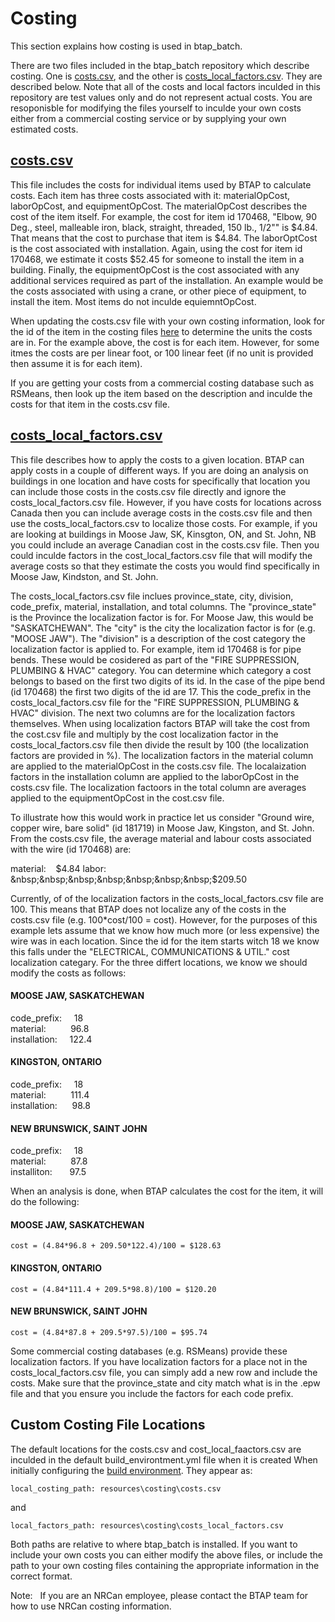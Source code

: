 # Costing 
This section explains how costing is used in btap_batch.

There are two files included in the btap_batch repository which describe costing. One is [costs.csv](../resources/costing/costs.csv), and the other is [costs_local_factors.csv](../resources/costing/costs_local_factors.csv). They are described below. Note that all of the costs and local factors inculded in this repository are test values only and do not represent actual costs. You are resoponisble for modifying the files yourself to inculde your own costs either from a commercial costing service or by supplying your own estimated costs.

## [costs.csv](../resources/costing/costs.csv)  

This file includes the costs for individual items used by BTAP to calculate costs.  Each item has three costs associated with it:  materialOpCost, laborOpCost, and equipmentOpCost.  The materialOpCost describes the cost of the item itself.  For example, the cost for item id 170468, "Elbow, 90 Deg., steel, malleable iron, black, straight, threaded, 150 lb., 1/2"" is $4.84. That means that the cost to purchase that item is $4.84. The laborOptCost is the cost associated with installation. Again, using the cost for item id 170468, we estimate it costs $52.45 for someone to install the item in a building. Finally, the equipmentOpCost is the cost associated with any additional services required as part of the installation. An example would be the costs associated with using a crane, or other piece of equipment, to install the item. Most items do not inculde equiemntOpCost.

When updating the costs.csv file with your own costing information, look for the id of the item in the costing files [here](https://github.com/NREL/openstudio-standards/tree/nrcan/lib/openstudio-standards/btap/costing/common_resources) to determine the units the costs are in. For the example above, the cost is for each item. However, for some itmes the costs are per linear foot, or 100 linear feet (if no unit is provided then assume it is for each item).

If you are getting your costs from a commercial costing database such as RSMeans, then look up the item based on the description and inculde the costs for that item in the costs.csv file.

## [costs_local_factors.csv](../resources/costing/costs_local_factors.csv)  

This file describes how to apply the costs to a given location. BTAP can apply costs in a couple of different ways. If you are doing an analysis on buildings in one location and have costs for specifically that location you can include those costs in the costs.csv file directly and ignore the costs_local_factors.csv file. However, if you have costs for locations across Canada then you can include average costs in the costs.csv file and then use the costs_local_factors.csv to localize those costs. For example, if you are looking at buildings in Moose Jaw, SK, Kinsgton, ON, and St. John, NB you could include an average Canadian cost in the costs.csv file. Then you could inculde factors in the cost_local_factors.csv file that will modify the average costs so that they estimate the costs you would find specifically in Moose Jaw, Kindston, and St. John.

The costs_local_factors.csv file inclues province_state, city, division, code_prefix, material, installation, and total columns. The "province_state" is the Province the localization factor is for. For Moose Jaw, this would be "SASKATCHEWAN". The "city" is the city the localization factor is for (e.g. "MOOSE JAW"). The "division" is a description of the cost category the localization factor is applied to. For example, item id 170468 is for pipe bends. These would be cosidered as part of the "FIRE SUPPRESSION, PLUMBING & HVAC" category. You can determine which category a cost belongs to based on the first two digits of its id. In the case of the pipe bend (id 170468) the first two digits of the id are 17. This the code_prefix in the costs_local_factors.csv file for the "FIRE SUPPRESSION, PLUMBING & HVAC" division. The next two columns are for the localization factors themselves. When using localization factors BTAP will take the cost from the cost.csv file and multiply by the cost localization factor in the costs_local_factors.csv file then divide the result by 100 (the localization factors are provided in %). The localization factors in the material column are applied to the materialOpCost in the costs.csv file. The localaization factors in the installation column are applied to the laborOpCost in the costs.csv file. The localization factoors in the total column are averages applied to the equipmentOpCost in the cost.csv file.

To illustrate how this would work in practice let us consider "Ground wire, copper wire, bare solid" (id 181719) in Moose Jaw, Kingston, and St. John. From the costs.csv file, the average material and labour costs associated with the wire (id 170468) are:

material: &nbsp;&nbsp;&nbsp;$4.84  
labor: &nbsp;&nbsp;&nbsp;&nbsp;&nbsp;&nbsp;&nbsp;$209.50

Currently, of of the localization factors in the costs_local_factors.csv file are 100. This means that BTAP does not localize any of the costs in the costs.csv file (e.g. 100*cost/100 = cost). However, for the purposes of this example lets assume that we know how much more (or less expensive) the wire was in each location. Since the id for the item starts witch 18 we know this falls under the "ELECTRICAL, COMMUNICATIONS & UTIL." cost localization categary. For the three differt locations, we know we should modify the costs as follows:

#### MOOSE JAW, SASKATCHEWAN 

code_prefix: &nbsp;&nbsp;&nbsp;&nbsp;18  
material: &nbsp;&nbsp;&nbsp;&nbsp;&nbsp;&nbsp;&nbsp;&nbsp;&nbsp;96.8  
installation: &nbsp;&nbsp;&nbsp;&nbsp;122.4  

#### KINGSTON, ONTARIO 

code_prefix: &nbsp;&nbsp;&nbsp;&nbsp;18  
material: &nbsp;&nbsp;&nbsp;&nbsp;&nbsp;&nbsp;&nbsp;&nbsp;&nbsp;111.4  
installation: &nbsp;&nbsp;&nbsp;&nbsp;&nbsp;98.8  

#### NEW BRUNSWICK, SAINT JOHN 

code_prefix: &nbsp;&nbsp;&nbsp;&nbsp;18  
material: &nbsp;&nbsp;&nbsp;&nbsp;&nbsp;&nbsp;&nbsp;&nbsp;&nbsp;87.8  
installiton: &nbsp;&nbsp;&nbsp;&nbsp;&nbsp;&nbsp;97.5  

When an analysis is done, when BTAP calculates the cost for the item, it will do the following:

#### MOOSE JAW, SASKATCHEWAN 
```
cost = (4.84*96.8 + 209.50*122.4)/100 = $128.63
```
#### KINGSTON, ONTARIO 
```
cost = (4.84*111.4 + 209.5*98.8)/100 = $120.20
```
#### NEW BRUNSWICK, SAINT JOHN 
```
cost = (4.84*87.8 + 209.5*97.5)/100 = $95.74
```
Some commercial costing databases (e.g. RSMeans) provide these localization factors. If you have localization factors for a place not in the costs_local_factors.csv file, you can simply add a new row and include the costs. Make sure that the province_state and city match what is in the .epw file and that you ensure you include the factors for each code prefix.

## Custom Costing File Locations 

The default locations for the costs.csv and cost_local_faactors.csv are inculded in the default build_environtment.yml file when it is created When initially configuring the [build environment](configure.md). They appear as:

```
local_costing_path: resources\costing\costs.csv
```

and

```
local_factors_path: resources\costing\costs_local_factors.csv
```

Both paths are relative to where btap_batch is installed. If you want to include your own costs you can either modify the above files, or include the path to your own costing files containing the appropriate information in the correct format.

Note: &nbsp;&nbsp;If you are an NRCan employee, please contact the BTAP team for how to use NRCan costing information.